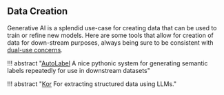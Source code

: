 
## Data Creation

Generative AI is a splendid use-case for creating data that can be used to train or refine new models. Here are some tools that allow for creation of data for down-stream purposes, always being sure to be consistent with [dual-use concerns](../../Understanding/overview/challenges.md#dual-use).

!!! abstract "[AutoLabel](https://github.com/refuel-ai/autolabel) A nice pythonic system for generating semantic labels repeatedly for use in downstream datasets"

!!! abstract "[Kor](https://github.com/eyurtsev/kor) For extracting structured data using LLMs."
